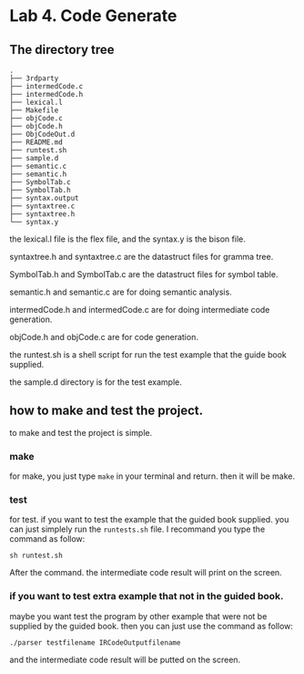 # Lab 4. Code Generate

## The directory tree

```
.
├── 3rdparty
├── intermedCode.c
├── intermedCode.h
├── lexical.l
├── Makefile
├── objCode.c
├── objCode.h
├── ObjCodeOut.d
├── README.md
├── runtest.sh
├── sample.d
├── semantic.c
├── semantic.h
├── SymbolTab.c
├── SymbolTab.h
├── syntax.output
├── syntaxtree.c
├── syntaxtree.h
└── syntax.y
```

the lexical.l file is the flex file, and the syntax.y is the bison file.

syntaxtree.h and syntaxtree.c are the datastruct files for gramma tree.

SymbolTab.h and SymbolTab.c are the datastruct files for symbol table.

semantic.h and semantic.c are for doing semantic analysis.

intermedCode.h and intermedCode.c are for doing intermediate code generation.

objCode.h and objCode.c are for code generation.

the runtest.sh is a shell script for run the test example that the guide book supplied.

the sample.d directory is for the test example.

## how to make and test the project.

to make and test the project is simple.

### make

for make, you just type `make` in your terminal and return. then it will be make.

### test

for test. if you want to test the example that the guided book supplied. you can just simplely run the `runtests.sh` file. I recommand you type the command as follow:

```
sh runtest.sh
```

After the command. the intermediate code result will print on the screen.

### if you want to test extra example that not in the guided book.

maybe you want test the program by other example that were not be supplied by the guided book. then you can just use the command as follow:

```
./parser testfilename IRCodeOutputfilename
```

and the intermediate code  result will be putted on the screen.
